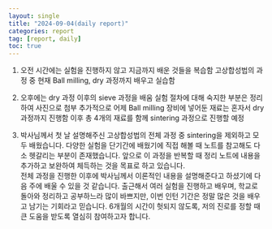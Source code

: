 ```yaml
---
layout: single
title: "2024-09-04(daily report)"
categories: report
tag: [report, daily]
toc: true
---
```


1.	오전 시간에는 실험을 진행하지 않고 지금까지 배운 것들을 복습함
   고상합성법의 과정 중 현재 Ball milling, dry 과정까지 배우고 실습함
  	
2.	오후에는 dry 과정 이후의 sieve 과정을 배움
   실험 절차에 대해 숙지한 부분은 정리하여 사진으로 첨부
   추가적으로 어제 Ball milling 장비에 넣어둔 재료는 혼자서 dry 과정까지 진행함
   이후 총 4개의 재료를 함께 sintering 과정으로 진행할 예정
  	
3.	박사님께서 첫 날 설명해주신 고상합성법의 전체 과정 중 sintering을 제외하고 모두 배웠습니다.
   다양한 실험을 단기간에 배웠기에 직접 해볼 때 노트를 참고해도 다소 헷갈리는 부분이 존재했습니다.
   앞으로 이 과정을 반복할 때 정리 노트에 내용을 추가하고 보완하여 체득하는 것을 목표로 하고 있습니다.  
   전체 과정을 진행한 이후에 박사님께서 이론적인 내용을 설명해준다고 하셨기에 다음 주에 배울 수 있을 것 같습니다.
   출근해서 여러 실험을 진행하고 배우며, 학교로 돌아와 정리하고 공부하느라 많이 바쁘지만,
   이번 인턴 기간은 정말 많은 것을 배우고 남기는 기회라고 믿습니다.
   6개월의 시간이 헛되지 않도록, 저의 진로를 정할 때 큰 도움을 받도록 열심히 참여하고자 합니다.

